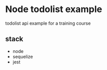# Node todolist example

todolist api example for a training course

## stack

* node
* sequelize
* jest
